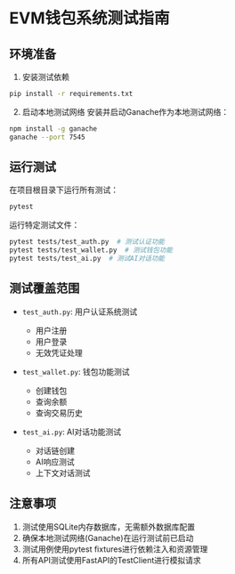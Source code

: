 # EVM钱包系统测试指南

## 环境准备

1. 安装测试依赖
```bash
pip install -r requirements.txt
```

2. 启动本地测试网络
安装并启动Ganache作为本地测试网络：
```bash
npm install -g ganache
ganache --port 7545
```

## 运行测试

在项目根目录下运行所有测试：
```bash
pytest
```

运行特定测试文件：
```bash
pytest tests/test_auth.py  # 测试认证功能
pytest tests/test_wallet.py  # 测试钱包功能
pytest tests/test_ai.py  # 测试AI对话功能
```

## 测试覆盖范围

- `test_auth.py`: 用户认证系统测试
  - 用户注册
  - 用户登录
  - 无效凭证处理

- `test_wallet.py`: 钱包功能测试
  - 创建钱包
  - 查询余额
  - 查询交易历史

- `test_ai.py`: AI对话功能测试
  - 对话链创建
  - AI响应测试
  - 上下文对话测试

## 注意事项

1. 测试使用SQLite内存数据库，无需额外数据库配置
2. 确保本地测试网络(Ganache)在运行测试前已启动
3. 测试用例使用pytest fixtures进行依赖注入和资源管理
4. 所有API测试使用FastAPI的TestClient进行模拟请求